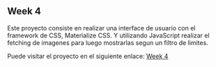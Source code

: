 ## Week 4
Este proyecto consiste en realizar una interface de usuario con el framework de CSS, Materialize CSS. Y utilizando JavaScript realizar el fetching de imagenes para luego mostrarlas segun un filtro de limites. 

Puede visitar el proyecto en el siguiente enlace: <a href="https://week4-fc266.web.app/" target="_blank">Week 4</a> 
